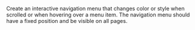 Create an interactive navigation menu that changes color or style when scrolled or when hovering over a menu item.
The navigation menu should have a fixed position and be visible on all pages.
